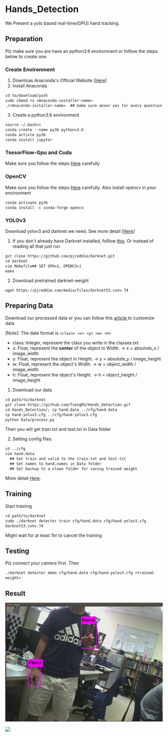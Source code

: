 # Hands_Detection
We Present a yolo based real-time(GPU) hand tracking. 

## Preparation 
Plz make sure you are have an python3.6 environment or folllow the steps below to create one.

### Create Environment
1. Downloas Anaconda's Official Website [[Here](https://www.anaconda.com/distribution/)]
2. Install Anaconda
```
cd to/download/path
sudo chmod +x <Anaconda-installer-name>
./<Anaconda-installer-name>  ## make sure anser yes for every question
```
3. Create a python3.6 environment
```
source ~/.bashrc
conda create --name py36 python=3.6
conda activte py36
conda install jupyter
```

### TsesorFlow-Gpu and Cuda
Make sure you follow the steps [Here](https://www.tensorflow.org/install/gpu) carefully


### OpenCV
Make sure you follow the steps [Here](https://docs.opencv.org/4.1.1/d2/de6/tutorial_py_setup_in_ubuntu.html) carefully.
Also install opencv in your environment
```
conda activate py36
conda install -c conda-forge opencv 
```


### YOLOv3
Download yolov3 and darknet we need. See more detail [[Here](https://pjreddie.com/darknet/yolo/)]

1. If you don't already have Darknet installed, folllow [this](https://pjreddie.com/darknet/install/). Or instead of reading all that just run
```
git clone https://github.com/pjreddie/darknet.git
cd darknet
vim Makefile## SET GPU=1, OPENCV=1
make
```
2. Download pretrained darknet-weight
```
wget https://pjreddie.com/media/files/darknet53.conv.74
```

## Preparing Data
Download our processed data or you can follow this [article ](https://medium.com/@manivannan_data/how-to-train-yolov2-to-detect-custom-objects-9010df784f36) to customize data


[Note]: The date format is
`
<class> <x> <y> <w> <h>
`
* class: Integer, represent the class you write in the classes.txt. 
* x: Float, represent the **center** of the object in Width. -> x = absolute_x / image_width
* y: Float, represent the object in Height. -> y = absolute_y / image_height
* w: Float, represent the object's Width. -> w = object_width / image_width
* h: Float, represent the object's Height. -> h = object_height / image_height


1. Download our data
```
cd path/to/darknet
git clone https://github.com/TsengMJ/Hands_Detection.git
cd Hands_Detection/; cp hand.data ../cfg/hand.data
cp hand-yolov3.cfg ../cfg/hand-yolov3.cfg
python Data/process.py
```
Then you will get train.txt and test.txt in Data folder

2. Setting config files
```
cd ../cfg
vim hand.data 
  ## Set train and valid to the train.txt and test.txt
  ## Set names to hand.names in Data folder
  ## Set backup to a clean folder for saving trained weight
```

More detail [Here](https://medium.com/@manivannan_data/how-to-train-yolov3-to-detect-custom-objects-ccbcafeb13d2).

## Training 
Start training 
```
cd path/to/darknet
sudo ./darknet detector train cfg/hand.data cfg/hand-yolov3.cfg darknet53.conv.74
```
Might wait for at least 1hr to cancel the training


## Testing 
Plz connect your camera first. Then
```
./darknet detector demo cfg/hand.data cfg/hand-yolov3.cfg <trained-weight>
```

## Result
![](demo/demo_1.png) 

![](demo/demo_3.gif)


